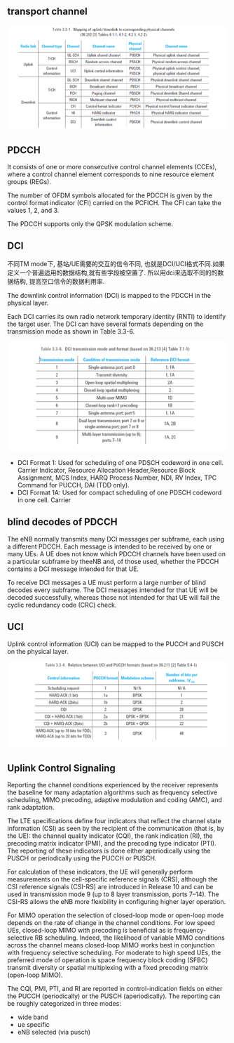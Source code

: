 ## transport channel
 
![transport channel mapping](images/transport_channel.png)

## PDCCH
It consists of one or more consecutive control channel elements (CCEs), where a control channel element corresponds to nine resource element groups (REGs). 

The number of OFDM symbols allocated for the PDCCH is given by the control format indicator (CFI) carried on the PCFICH. The CFI can take the values 1, 2, and 3. 

The PDCCH supports only the QPSK modulation scheme.


 ## DCI

 不同TM mode下, 基站/UE需要的交互的信令不同, 也就是DCI/UCI格式不同.如果定义一个普遍适用的数据结构,就有些字段被空置了. 所以用dci来选取不同的的数据结构, 提高空口信令的数据利用率.

The downlink control information (DCI) is mapped to the PDCCH in the physical layer. 

Each DCI carries its own radio network temporary identity (RNTI) to identify the target user. The DCI can have several formats depending on the transmission mode as shown in Table 3.3-6.

![tm DCI mapping](images/tm_dci.png)

* DCI Format 1: Used for scheduling of one PDSCH codeword in one cell. Carrier Indicator, Resource Allocation Header,Resource Block Assignment, MCS Index, HARQ Process Number, NDI, RV Index, TPC Command for PUCCH, DAI (TDD only).
* DCI Format 1A: Used for compact scheduling of one PDSCH codeword in one cell. Carrier

## blind decodes of PDCCH

 The eNB normally transmits many DCI messages per subframe, each using a different PDCCH. Each message is intended to be received by one or many UEs. A UE does not know which PDCCH channels have been used on a particular subframe by theeNB and, of those used, whether the PDCCH contains a DCI message intended for that UE. 
 
 To receive DCI messages a UE must perform a large number of blind decodes every subframe. The DCI messages intended for that UE will be decoded successfully, whereas those not intended for that UE will fail the cyclic redundancy code (CRC) check.

## UCI
Uplink control information (UCI) can be mapped to the PUCCH and PUSCH on the physical layer.

![uci format](images/uci_format.png)

## Uplink Control Signaling
Reporting the channel conditions experienced by the receiver represents the baseline for many adaptation algorithms such as frequency selective scheduling, MIMO precoding, adaptive modulation and coding (AMC), and rank adaptation.

The LTE specifications define four indicators that reflect the channel state information (CSI) as seen by the recipient of the communication (that is, by the UE): the channel quality indicator (CQI), the rank indication (RI), the precoding matrix indicator (PMI), and the precoding type indicator (PTI). The reporting of these indicators is done either aperiodically using the PUSCH or periodically using the PUCCH or PUSCH.

For calculation of these indicators, the UE will generally perform measurements on the cell-specific reference signals (CRS), although the CSI reference signals (CSI-RS) are introduced in Release 10 and can be used in transmission mode 9 (up to 8 layer transmission, ports 7–14). The CSI-RS allows the eNB more flexibility in configuring higher layer operation. 

For MIMO operation the selection of closed-loop mode or open-loop mode depends on the rate of change in the channel conditions. For low speed UEs, closed-loop MIMO with precoding is beneficial as is frequency-selective RB scheduling. Indeed, the likelihood of variable MIMO conditions across the channel means closed-loop MIMO works best in conjunction with frequency selective scheduling. For moderate to high speed UEs, the preferred mode of operation is space frequency block coding (SFBC) transmit diversity or spatial multiplexing with a fixed precoding matrix (open-loop MIMO).

The CQI, PMI, PTI, and RI are reported in control-indication fields on either the PUCCH (periodically) or the PUSCH (aperiodically). The reporting can be roughly categorized in three modes:
* wide band
* ue specific
* eNB selected (via pusch)

